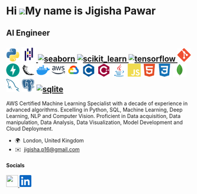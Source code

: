 Hi ![](https://user-images.githubusercontent.com/18350557/176309783-0785949b-9127-417c-8b55-ab5a4333674e.gif)My name is Jigisha Pawar
=====================================================================================================================================

AI Engineer <br><br><a href="https://www.python.org/" target="_blank" rel="noreferrer"><img src="icons/python-colored.svg" width="36" height="36" alt="Python" /></a>
<a href="https://pandas.pydata.org/" target="_blank" rel="noreferrer"> <img src="icons/pandas-original.svg" alt="pandas" width="40" height="40"/> </a> 
<a href="https://seaborn.pydata.org/" target="_blank" rel="noreferrer"> <img src="https://seaborn.pydata.org/_images/logo-mark-lightbg.svg" alt="seaborn" width="40" height="40"/> </a>
<a href="https://scikit-learn.org/" target="_blank" rel="noreferrer"> <img src="https://upload.wikimedia.org/wikipedia/commons/0/05/Scikit_learn_logo_small.svg" alt="scikit_learn" width="40" height="40"/> </a> 
<a href="https://www.tensorflow.org" target="_blank" rel="noreferrer"> <img src="https://www.vectorlogo.zone/logos/tensorflow/tensorflow-icon.svg" alt="tensorflow" width="40" height="40"/> </a> 
<a href="https://git-scm.com/" target="_blank" rel="noreferrer"><img src="icons/git-colored.svg" width="36" height="36" alt="Git" /></a>
<a href="https://fastapi.tiangolo.com/" target="_blank" rel="noreferrer"><img src="icons/fastapi-colored.svg" width="36" height="36" alt="Fast API" /></a>
<a href="https://flask.palletsprojects.com/en/2.0.x/" target="_blank" rel="noreferrer"><img src="icons/flask-colored.svg" width="36" height="36" alt="Flask" /></a>
<a href="https://www.docker.com/" target="_blank" rel="noreferrer"><img src="icons/docker-colored.svg" width="36" height="36" alt="Docker" /></a>
<a href="https://aws.amazon.com" target="_blank" rel="noreferrer"><img src="icons/aws-colored.svg" width="36" height="36" alt="Amazon Web Services" /></a>
<a href="https://cloud.google.com/" target="_blank" rel="noreferrer"><img src="icons/googlecloud-colored.svg" width="36" height="36" alt="Google Cloud" /></a>
<a href="https://docs.microsoft.com/en-us/cpp/?view=msvc-170" target="_blank" rel="noreferrer"><img src="icons/c-colored.svg" width="36" height="36" alt="C" /></a>
<a href="https://docs.microsoft.com/en-us/cpp/?view=msvc-170" target="_blank" rel="noreferrer"><img src="icons/cplusplus-colored.svg" width="36" height="36" alt="C++" /></a>
<a href="https://www.oracle.com/java/" target="_blank" rel="noreferrer"><img src="icons/java-colored.svg" width="36" height="36" alt="Java" /></a>
<a href="https://developer.mozilla.org/en-US/docs/Web/JavaScript" target="_blank" rel="noreferrer"><img src="icons/javascript-colored.svg" width="36" height="36" alt="JavaScript" /></a>
<a href="https://developer.mozilla.org/en-US/docs/Glossary/HTML5" target="_blank" rel="noreferrer"><img src="icons/html5-colored.svg" width="36" height="36" alt="HTML5" /></a>
<a href="https://www.w3.org/TR/CSS/#css" target="_blank" rel="noreferrer"><img src="icons/css3-colored.svg" width="36" height="36" alt="CSS3" /></a>
<a href="https://www.mongodb.com/" target="_blank" rel="noreferrer"><img src="icons/mongodb-colored.svg" width="36" height="36" alt="MongoDB" /></a>
<a href="https://www.mysql.com/" target="_blank" rel="noreferrer"><img src="icons/mysql-colored.svg" width="36" height="36" alt="MySQL" /></a>
<a href="https://www.postgresql.org/" target="_blank" rel="noreferrer"><img src="icons/postgresql-colored.svg" width="36" height="36" alt="PostgreSQL" /></a>
<a href="https://www.sqlite.org/" target="_blank" rel="noreferrer"> <img src="https://www.vectorlogo.zone/logos/sqlite/sqlite-icon.svg" alt="sqlite" width="40" height="40"/> </a>
-----------

<p>AWS Certified Machine Learning Specialist with a decade of experience in advanced algorithms. Excelling in Python, SQL, Machine Learning, Deep Learning, NLP and Computer Vision. Proficient in Data acquisition, Data manipulation, Data Analysis, Data Visualization, Model Development and Cloud Deployment.

* 🌍  London, United Kingdom
* ✉️  [jigisha.p16@gmail.com](mailto:jigisha.p16@gmail.com)
<h4 align="left"> Socials </h4>
<p align="left"> 
<a href="https://www.github.com/Jigisha-p" target="_blank" rel="noreferrer"> <picture> 
<source media="(prefers-color-scheme: dark)" srcset="icons/social/github-dark.svg" /> 
<source media="(prefers-color-scheme: light)" srcset="icons/social/github.svg" /> 
<img src="icons/socials/github.svg" width="32" height="32" /> </picture> </a>
<a href="https://www.linkedin.com/in/jigishap16" target="_blank" rel="noreferrer"> <picture> 
<source media="(prefers-color-scheme: dark)" srcset="icons/social/linkedin-dark.svg" />
<source media="(prefers-color-scheme: light)" srcset="icons/social/linkedin.svg" /> 
<img src="icons/social/linkedin.svg" width="32" height="32" /> </picture> </a></p>

